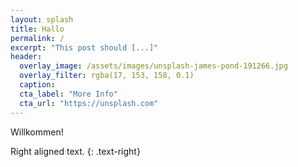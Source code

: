 ```yaml
---
layout: splash
title: Hallo
permalink: /
excerpt: "This post should [...]"
header:
  overlay_image: /assets/images/unsplash-james-pond-191266.jpg
  overlay_filter: rgba(17, 153, 158, 0.1)
  caption:
  cta_label: "More Info"
  cta_url: "https://unsplash.com"
---
```

Willkommen!

Right aligned text.
{: .text-right}

